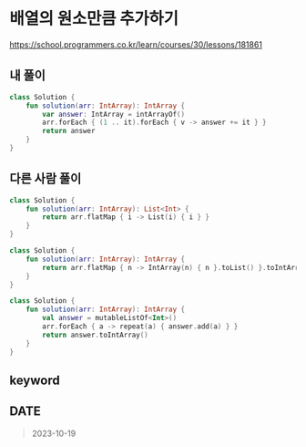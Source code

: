 # 배열의 원소만큼 추가하기

https://school.programmers.co.kr/learn/courses/30/lessons/181861

## 내 풀이

```kt
class Solution {
    fun solution(arr: IntArray): IntArray {
        var answer: IntArray = intArrayOf()
        arr.forEach { (1 .. it).forEach { v -> answer += it } }
        return answer
    }
}
```

## 다른 사람 풀이

```kt
class Solution {
    fun solution(arr: IntArray): List<Int> {
        return arr.flatMap { i -> List(i) { i } }
    }
}

class Solution {
    fun solution(arr: IntArray): IntArray {
        return arr.flatMap { n -> IntArray(n) { n }.toList() }.toIntArray()
    }
}

class Solution {
    fun solution(arr: IntArray): IntArray {
        val answer = mutableListOf<Int>()
        arr.forEach { a -> repeat(a) { answer.add(a) } }
        return answer.toIntArray()
    }
}
```

## keyword

## DATE

> 2023-10-19
